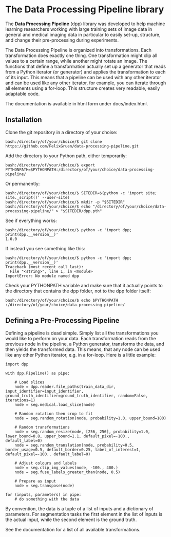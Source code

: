 # The Data Processing Pipeline library

The **Data Processing Pipeline** (dpp) library was developed to help machine learning researchers working with large training sets of image data in general and medical imaging data in particular to easily set-up, structure, and change their pre-processing during experiments.

The Data Processing Pipeline is organized into transformations. Each transformation does exactly one thing. One transformation might clip all values to a certain range, while another might rotate an image. The functions that define a transformation actually set up a generator that reads from a Python iterator (or generator) and applies the transformation to each of its input. This means that a pipeline can be used with any other iterator and can be used like any other iterator, for example, you can iterate through all elements using a for-loop. This structure creates very readable, easily adaptable code.

The documentation is available in html form under docs/index.html.

## Installation

Clone the git repository in a directory of your choise:

    bash:/directory/of/your/choice/$ git clone https://github.com/FelixGruen/data-processing-pipeline.git

Add the directory to your Python path, either temporarily:

    bash:/directory/of/your/choice/$ export PYTHONPATH=$PYTHONPATH:/directory/of/your/choice/data-processing-pipeline/

Or permanently:

    bash:/directory/of/your/choice/$ SITEDIR=$(python -c 'import site; site._script()' --user-site)
    bash:/directory/of/your/choice/$ mkdir -p "$SITEDIR"
    bash:/directory/of/your/choice/$ echo "/directory/of/your/choice/data-processing-pipeline/" > "$SITEDIR/dpp.pth"

See if everything works:

    bash:/directory/of/your/choice/$ python -c 'import dpp; print(dpp.__version__)'
    1.0.0

If instead you see something like this:

    bash:/directory/of/your/choice/$ python -c 'import dpp; print(dpp.__version__)'
    Traceback (most recent call last):
      File "<string>", line 1, in <module>
    ImportError: No module named dpp

Check your PYTHONPATH variable and make sure that it actually points to the directory that contains the dpp folder, not to the dpp folder itself:

    bash:/directory/of/your/choice/$ echo $PYTHONPATH
    :/directory/of/your/choice/data-processing-pipeline/


## Defining a Pre-Processing Pipeline

Defining a pipeline is dead simple. Simply list all the transformations you would like to perform on your data. Each transformation reads from the previous node in the pipeline, a Python generator, transforms the data, and then yields the transformed data. This means, that any node can be used like any other Python iterator, e.g. in a for-loop. Here is a little example:

    import dpp

    with dpp.Pipeline() as pipe:

        # Load slices
        node = dpp.reader.file_paths(train_data_dir, input_identifier=input_identifier, ground_truth_identifier=ground_truth_identifier, random=False, iterations=1)
        node = seg.medical.load_slice(node)

        # Random rotation then crop to fit
        node = seg.random_rotation(node, probability=1.0, upper_bound=180)

        # Random transformations
        node = seg.random_resize(node, [256, 256], probability=1.0, lower_bound=0.8, upper_bound=1.1, default_pixel=-100., default_label=0)
        node = seg.random_translation(node, probability=0.5, border_usage=0.5, default_border=0.25, label_of_interest=1, default_pixel=-100., default_label=0)

        # Adjust colours and labels
        node = seg.clip_img_values(node, -100., 400.)
        node = seg.fuse_labels_greater_than(node, 0.5)

        # Prepare as input
        node = seg.transpose(node)

    for (inputs, parameters) in pipe:
        # do something with the data

By convention, the data is a tuple of a list of inputs and a dictionary of parameters. For segmentation tasks the first element in the list of inputs is the actual input, while the second element is the ground truth.

See the documentation for a list of all available transformations.
